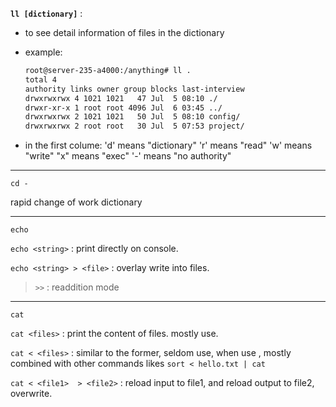  **``ll [dictionary]``** :

 - to see detail information of files in the dictionary

 - example: 

   ```bash
   root@server-235-a4000:/anything# ll .
   total 4
   authority links owner group blocks last-interview
   drwxrwxrwx 4 1021 1021   47 Jul  5 08:10 ./
   drwxr-xr-x 1 root root 4096 Jul  6 03:45 ../
   drwxrwxrwx 2 1021 1021   50 Jul  5 08:10 config/
   drwxrwxrwx 2 root root   30 Jul  5 07:53 project/
   ```

 - in the first colume:
   'd' means "dictionary"
   'r' means "read"
   'w' means "write"
   "x" means "exec"
   '-' means "no authority"

---

 `cd -`

 rapid change of work dictionary

---

 `echo`

 `echo <string>` : print <string> directly on console.

 `echo <string> > <file>` : overlay write <string> into files. 

> ` >> ` : readdition mode


---

 `cat`

 `cat <files>` : print the content of files.  mostly use.

 `cat < <files>` : similar to the former, seldom use, when use , mostly combined with other commands likes `sort < hello.txt | cat`

 `cat < <file1>  > <file2>` : reload input to file1, and reload output to file2, overwrite.